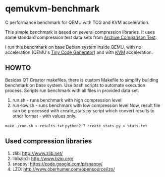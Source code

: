 qemukvm-benchmark
=================

C performance benchmark for QEMU with TCG and KVM acceleration.

This simple benchmark is based on several compression libraries. 
It uses some standard compression test data sets from [Archive Comparison Test](http://compression.ca/act/act-win.html).

I run this benchmark on base Debian system inside QEMU, with no acceleration (QEMU's [Tiny Code Generator](http://wiki.qemu.org/Documentation/TCG)) and with [KVM](http://www.linux-kvm.org/page/Main_Page) acceleration.

## HOWTO
Besides QT Creator makefiles, there is custom Makefile to simplify building benchmark on base system.
Use bash scripts to automate execution process. Scripts run benchmark with all files in provided data set.
1. run.sh - runs benchmark with high compression level
2. run-low.sh - runs benchmark with low compression level
Now, result file can be processed with create_stats.py script which convert results to other format - with values only.

`make`
`./run.sh > results.txt`
`python2.7 create_stats.py > stats.txt`



## Used compression libraries

1. zlib: http://www.zlib.net/
2. libbzip2: http://www.bzip.org/
3. snappy: https://code.google.com/p/snappy/
4. LZO: http://www.oberhumer.com/opensource/lzo/